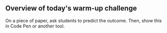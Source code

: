 ## Overview of today's warm-up challenge

On a piece of paper, ask students to predict the outcome. Then, show this in Code Pen or another tool.
